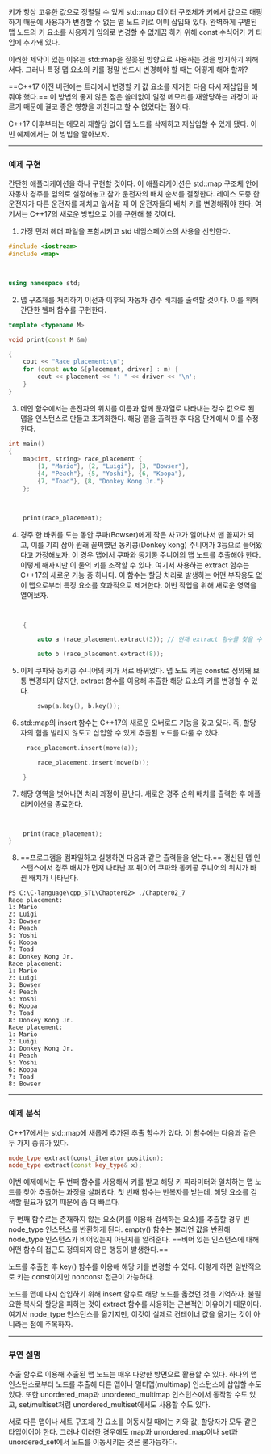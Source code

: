 

키가 항상 고유한 값으로 정렬될 수 있게 std::map 데이터 구조체가 키에서 값으로 매핑하기 때문에 사용자가 변경할 수 없는 맵 노드 키로 이미 삽입돼 있다. 완벽하게 구별된 맵 노드의 키 요소를 사용자가 임의로 변경할 수 없게끔 하기 위해 const 수식어가 키 타입에 추가돼 있다.


이러한 제약이 있는 이유는 std::map을 잘못된 방향으로 사용하는 것을 방지하기 위해서다. 그러나 특정 맵 요소의 키를 정말 반드시 변경해야 할 때는 어떻게 해야 할까?

==C++17 이전 버전에는 트리에서 변경할 키 값 요소를 제거한 다음 다시 재삽입을 해줘야 했다.== 이 방법의 좋지 않은 점은 쓸데없이 일정 메모리를 재할당하는 과정이 따르기 때문에 결코 좋은 영향을 끼친다고 할 수 없었다는 점이다.

C++17 이후부터는 메모리 재할당 없이 맵 노드를 삭제하고 재삽입할 수 있게 됐다. 이번 예제에서는 이 방법을 알아보자.


---
### 예제 구현


간단한 애플리케이션을 하나 구현할 것이다. 이 애플리케이션은 std::map 구조체 안에 자동차 경주를 임의로 설정해놓고 참가 운전자의 배치 순서를 결정한다. 레이스 도중 한 운전자가 다른 운전자를 제치고 앞서갈 때 이 운전자들의 배치 키를 변경해줘야 한다. 여기서는 C++17의 새로운 방법으로 이를 구현해 볼 것이다.


1. 가장 먼저 헤더 파일을 포함시키고 std 네임스페이스의 사용을 선언한다. 

``` c++
#include <iostream>
#include <map>

  

using namespace std;
```


2. 맵 구조체를 처리하기 이전과 이후의 자동차 경주 배치를 출력할 것이다. 이를 위해 간단한 헬퍼 함수를 구현한다.

``` c++
template <typename M>

void print(const M &m)

{
    cout << "Race placement:\n";
    for (const auto &[placement, driver] : m) {
        cout << placement << ": " << driver << '\n';
    }
}
```


3. 메인 함수에서는 운전자의 위치를 이름과 함께 문자열로 나타내는 정수 값으로 된 맵을 인스턴스로 만들고 초기화한다. 해당 맵을 출력한 후 다음 단계에서 이를 수정한다.

``` c++
int main()
{
    map<int, string> race_placement {
        {1, "Mario"}, {2, "Luigi"}, {3, "Bowser"},
        {4, "Peach"}, {5, "Yoshi"}, {6, "Koopa"},
        {7, "Toad"}, {8, "Donkey Kong Jr."}
    };

  

    print(race_placement);
```

4. 경주 한 바퀴를 도는 동안 쿠파(Bowser)에게 작은 사고가 일어나서 맨 꼴찌가 되고, 이를 기회 삼아 원래 꼴찌였던 동키콩(Donkey kong) 주니어가 3등으로 들어왔다고 가정해보자. 이 경우 맵에서 쿠파와 동기콩 주니어의 맵 노드를 추출해야 한다. 이렇게 해자지만 이 둘의 키를 조작할 수 있다. 여기서 사용하는 extract 함수는 C++17의 새로운 기능 중 하나다. 이 함수는 할당 처리로 발생하는 어떤 부작용도 없이 맵으로부터 특정 요소를 효과적으로 제거한다. 이번 작업을 위해 새로운 영역을 열어보자.

``` c++
  

    {

        auto a (race_placement.extract(3)); // 현재 extract 함수를 찾을 수 없다고 하지만, 실행 자체는 가능하다.

        auto b (race_placement.extract(8));
```

5. 이제 쿠파와 동키콩 주니어의 키가 서로 바뀌었다. 맵 노드 키는 const로 정의돼 보통 변경되지 않지만, extract 함수를 이용해 추출한 해당 요소의 키를 변경할 수 있다.

``` c++
        swap(a.key(), b.key());
```

6. std::map의 insert 함수는 C++17의 새로운 오버로드 기능을 갖고 있다. 즉, 할당자의 힘을 빌리지 않도고 삽입할 수 있게 추출된 노드를 다룰 수 있다.

``` c++
     race_placement.insert(move(a));

        race_placement.insert(move(b));

    }
```

7. 해당 영역을 벗어나면 처리 과정이 끝난다. 새로운 경주 순위 배치를 출력한 후 애플리케이션을 종료한다.

``` c++
  

    print(race_placement);
}
```

8. ==프로그램을 컴파일하고 실행하면 다음과 같은 출력물을 얻는다.== 갱신된 맵 인스턴스에서 경주 배치가 먼저 나타난 후 뒤이어 쿠파와 동키콩 주니어의 위치가 바뀐 배치가 나타난다.

``` shell
PS C:\C-language\cpp_STL\Chapter02> ./Chapter02_7
Race placement:
1: Mario
2: Luigi
3: Bowser
4: Peach
5: Yoshi
6: Koopa
7: Toad
8: Donkey Kong Jr.
Race placement:
1: Mario
2: Luigi
3: Bowser
4: Peach
5: Yoshi
6: Koopa
7: Toad
8: Donkey Kong Jr.
Race placement:
1: Mario
2: Luigi
3: Donkey Kong Jr.
4: Peach
5: Yoshi
6: Koopa
7: Toad
8: Bowser
```


---
### 예제 분석

C++17에서는 std::map에 새롭게 추가된 추출 함수가 있다. 이 함수에는 다음과 같은 두 가지 종류가 있다.

``` c++
node_type extract(const_iterator position);
node_type extract(const key_type& x);
```

이번 예제에서는 두 번째 함수를 사용해서 키를 받고 해당 키 파라미터와 일치하는 맵 노드를 찾아 추출하는 과정을 살펴봤다. 첫 번째 함수는 반복자를 받는데, 해당 요소를 검색할 필요가 없기 때문에 좀 더 빠르다.

두 번째 함수로는 존재하지 않는 요소(키를 이용해 검색하는 요소)를 추출할 경우 빈 node_type 인스턴스를 반환하게 된다. empty() 함수는 불리언 값을 반환해 node_type 인스턴스가 비어있는지 아닌지를 알려준다. ==비어 있는 인스턴스에 대해 어떤 함수의 접근도 정의되지 않은 행동이 발생한다.==

노드를 추출한 후 key() 함수를 이용해 해당 키를 변경할 수 있다. 이렇게 하면 일반적으로 키는 const이지만 nonconst 접근이 가능하다.


노드를 맵에 다시 삽입하기 위해 insert 함수로 해당 노드를 옮겼던 것을 기억하자. 불필요한 복사와 할당을 피하는 것이 extract 함수를 사용하는 근본적인 이유이기 때문이다. 여기서 node_type 인스턴스를 옮기지만, 이것이 실제로 컨테이너 값을 옮기는 것이 아니라는 점에 주목하자.

---
### 부연 설명

추출 함수로 이용해 추출된 맵 노드는 매우 다양한 방면으로 활용할 수 있다. 하나의 맵 인스턴스로부터 노드를 추출해 다른 맵이나 멀티맵(multimap) 인스턴스에 삽입할 수도 있다. 또한 unordered_map과 unordered_multimap 인스턴스에서 동작할 수도 있고, set/multiset처럼 unordered_multiset에서도 사용할 수도 있다.

서로 다른 맵이나 세트 구조체 간 요소를 이동시킬 때에는 키와 값, 할당자가 모두 같은 타입이어야 한다. 그러나 이러한 경우에도 map과 unordered_map이나 set과 unordered_set에서 노드를 이동시키는 것은 불가능하다.